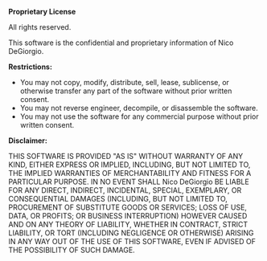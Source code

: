 **Proprietary License**

All rights reserved.

This software is the confidential and proprietary information of Nico DeGiorgio.

**Restrictions:**

* You may not copy, modify, distribute, sell, lease, sublicense, or otherwise transfer any part of the software without prior written consent.
* You may not reverse engineer, decompile, or disassemble the software.
* You may not use the software for any commercial purpose without prior written consent.

**Disclaimer:**

THIS SOFTWARE IS PROVIDED "AS IS" WITHOUT WARRANTY OF ANY KIND, EITHER EXPRESS OR IMPLIED, INCLUDING, BUT NOT LIMITED TO, THE IMPLIED WARRANTIES OF MERCHANTABILITY AND FITNESS FOR A PARTICULAR PURPOSE. 
IN NO EVENT SHALL Nico DeGiorgio BE LIABLE FOR ANY DIRECT, INDIRECT, INCIDENTAL, SPECIAL, EXEMPLARY, OR CONSEQUENTIAL DAMAGES (INCLUDING, BUT NOT LIMITED TO, PROCUREMENT OF SUBSTITUTE GOODS OR SERVICES; 
LOSS OF USE, DATA, OR PROFITS; OR BUSINESS INTERRUPTION) HOWEVER CAUSED AND ON ANY THEORY OF LIABILITY, WHETHER IN CONTRACT, STRICT LIABILITY, OR TORT 
(INCLUDING NEGLIGENCE OR OTHERWISE) ARISING IN ANY WAY OUT OF THE USE OF THIS SOFTWARE, EVEN IF ADVISED OF THE POSSIBILITY OF SUCH DAMAGE.
